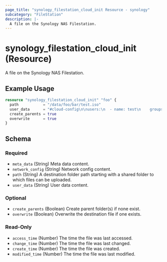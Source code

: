 ```yaml
---
page_title: "synology_filestation_cloud_init Resource - synology"
subcategory: "FileStation"
description: |-
  A file on the Synology NAS Filestation.
---
```


# synology_filestation_cloud_init (Resource)

A file on the Synology NAS Filestation.


## Example Usage

```terraform
resource "synology_filestation_cloud_init" "foo" {
  path           = "/data/foo/bar/test.iso"
  user_data      = "#cloud-config\n\nusers:\n  - name: test\n    groups: sudo\n    shell: /bin/bash\n    sudo: ['ALL=(ALL) NOPASSWD:ALL']\n    ssh_authorized_keys:\n      - ssh-rsa AAAAB3NzaC1yc2EAAAADAQABAAABgQDf7"
  create_parents = true
  overwrite      = true
}
```

<!-- schema generated by tfplugindocs -->
## Schema

### Required

- `meta_data` (String) Meta data content.
- `network_config` (String) Network config content.
- `path` (String) A destination folder path starting with a shared folder to which files can be uploaded.
- `user_data` (String) User data content.

### Optional

- `create_parents` (Boolean) Create parent folder(s) if none exist.
- `overwrite` (Boolean) Overwrite the destination file if one exists.

### Read-Only

- `access_time` (Number) The time the file was last accessed.
- `change_time` (Number) The time the file was last changed.
- `create_time` (Number) The time the file was created.
- `modified_time` (Number) The time the file was last modified.